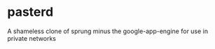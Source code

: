 pasterd
=======

A shameless clone of sprung minus the google-app-engine for use in private networks
